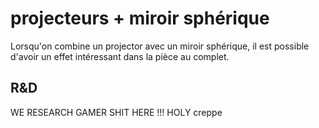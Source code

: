 # projecteurs + miroir sphérique
Lorsqu'on combine un projector avec un miroir sphérique, il est possible d'avoir un effet intéressant dans la pièce au complet.

## R&D
WE RESEARCH GAMER SHIT HERE !!! HOLY creppe
